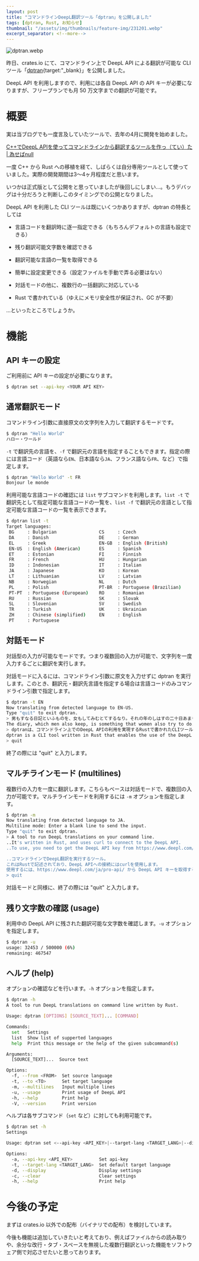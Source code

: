 ```yaml
---
layout: post
title: "コマンドラインDeepL翻訳ツール「dptran」を公開しました"
tags: [dptran, Rust, お知らせ]
thumbnail: "/assets/img/thumbnails/feature-img/231201.webp"
excerpt_separator: <!--more-->
---
```


![dptran.webp](../../../assets/img/post/2023-12-01/dptran.webp)

昨日、crates.io にて、コマンドライン上で DeepL API による翻訳が可能な CLI ツール「[dptran](https://crates.io/crates/dptran){target:"_blank}」を公開しました。

DeepL API を利用しますので、利用には各自 DeepL API の API キーが必要になりますが、フリープランでも月 50 万文字までの翻訳が可能です。

<!--more-->

# 概要

実は当ブログでも一度言及していたツールで、去年の4月に開発を始めました。

[C++でDeepL APIを使ってコマンドラインから翻訳するツールを作っ（てい）た | 為せばnull](https://blog.yotiosoft.com/2022/11/30/C++%E3%81%A7DeepL-API%E3%81%A7%E3%82%B3%E3%83%9E%E3%83%B3%E3%83%89%E3%83%A9%E3%82%A4%E3%83%B3%E3%81%8B%E3%82%89%E7%BF%BB%E8%A8%B3%E3%81%99%E3%82%8B%E3%83%84%E3%83%BC%E3%83%AB%E3%82%92%E4%BD%9C%E3%81%A3%E3%81%A6%E3%81%84%E3%81%9F.html)

一度 C++ から Rust への移植を経て、しばらくは自分専用ツールとして使っていました。実際の開発期間は3〜4ヶ月程度だと思います。

いつかは正式版として公開をと思っていましたが後回しにしまい…。もうデバッグは十分だろうと判断しこのタイミングでの公開となりました。

DeepL API を利用した CLI ツールは既にいくつかありますが、dptran の特長としては

- 言語コードを翻訳時に逐一指定できる（もちろんデフォルトの言語も設定できる）

- 残り翻訳可能文字数を確認できる

- 翻訳可能な言語の一覧を取得できる

- 簡単に設定変更できる（設定ファイルを手動で弄る必要はない）

- 対話モードの他に、複数行の一括翻訳に対応している

- Rust で書かれている（ゆえにメモリ安全性が保証され、GC が不要）

…といったところでしょうか。

# 機能

## API キーの設定

ご利用前に API キーの設定が必要になります。

```bash
$ dptran set --api-key <YOUR API KEY>
```

## 通常翻訳モード

コマンドライン引数に直接原文の文字列を入力して翻訳するモードです。

```bash
$ dptran "Hello World"
ハロー・ワールド
```

``-t`` で翻訳先の言語を、``-f`` で翻訳元の言語を指定することもできます。指定の際には言語コード（英語なら``EN``、日本語なら``JA``、フランス語なら``FR``、など）で指定します。

```bash
$ dptran "Hello World" -t FR
Bonjour le monde
```

利用可能な言語コードの確認には ``list`` サブコマンドを利用します。``list -t`` で翻訳先として指定可能な言語コードの一覧を、``list -f`` で翻訳元の言語として指定可能な言語コードの一覧を表示できます。

```bash
$ dptran list -t
Target languages:
 BG     : Bulgarian                CS     : Czech
 DA     : Danish                   DE     : German
 EL     : Greek                    EN-GB  : English (British)
 EN-US  : English (American)       ES     : Spanish
 ET     : Estonian                 FI     : Finnish
 FR     : French                   HU     : Hungarian
 ID     : Indonesian               IT     : Italian
 JA     : Japanese                 KO     : Korean
 LT     : Lithuanian               LV     : Latvian
 NB     : Norwegian                NL     : Dutch
 PL     : Polish                   PT-BR  : Portuguese (Brazilian)
 PT-PT  : Portuguese (European)    RO     : Romanian
 RU     : Russian                  SK     : Slovak
 SL     : Slovenian                SV     : Swedish
 TR     : Turkish                  UK     : Ukrainian
 ZH     : Chinese (simplified)     EN     : English
 PT     : Portuguese
```

## 対話モード

対話型の入力が可能なモードです。つまり複数回の入力が可能で、文字列を一度入力するごとに翻訳を実行します。

対話モードに入るには、コマンドライン引数に原文を入力せずに dptran を実行します。このとき、翻訳元・翻訳先言語を指定する場合は言語コードのみコマンドライン引数で指定します。

```bash
$ dptran -t EN
Now translating from detected language to EN-US.
Type "quit" to exit dptran.
> 男もすなる日記といふものを、女もしてみむとてするなり。それの年のしはすの二十日あまり一日の、戌の時に門出す。そのよしいさゝかものにかきつく。
The diary, which men also keep, is something that women also try to do. On the first day of the twentieth month of the year, at the time of the dog. The diary is written in a beautiful style.
> dptranは、コマンドライン上でのDeepL APIの利用を実現するRustで書かれたCLIツールです。
dptran is a CLI tool written in Rust that enables the use of the DeepL API on the command line
> quit
```

終了の際には "quit" と入力します。

## マルチラインモード (multilines)

複数行の入力を一度に翻訳します。こちらもベースは対話モードで、複数回の入力が可能です。マルチラインモードを利用するには ``-m`` オプションを指定します。

```bash
$ dptran -m
Now translating from detected language to JA.
Multiline mode: Enter a blank line to send the input.
Type "quit" to exit dptran.
> A tool to run DeepL translations on your command line.
..It's written in Rust, and uses curl to connect to the DeepL API.
..To use, you need to get the DeepL API key from https://www.deepl.com/ja/pro-api/.

..コマンドラインでDeepL翻訳を実行するツール。
これはRustで記述されており、DeepL APIへの接続にはcurlを使用します。
使用するには、https://www.deepl.com/ja/pro-api/ から DeepL API キーを取得する必要があります。
> quit
```

対話モードと同様に、終了の際には "quit" と入力します。

## 残り文字数の確認 (usage)

利用中の DeepL API に残された翻訳可能な文字数を確認します。``-u`` オプションを指定します。

```bash
$ dptran -u
usage: 32453 / 500000 (6%)
remaining: 467547
```

## ヘルプ (help)

オプションの確認などを行います。``-h`` オプションを指定します。

```bash
$ dptran -h
A tool to run DeepL translations on command line written by Rust.

Usage: dptran [OPTIONS] [SOURCE_TEXT]... [COMMAND]

Commands:
  set   Settings
  list  Show list of supperted languages
  help  Print this message or the help of the given subcommand(s)

Arguments:
  [SOURCE_TEXT]...  Source text

Options:
  -f, --from <FROM>  Set source language
  -t, --to <TO>      Set target language
  -m, --multilines   Input multiple lines
  -u, --usage        Print usage of DeepL API
  -h, --help         Print help
  -V, --version      Print version
```

ヘルプは各サブコマンド（``set`` など）に対しても利用可能です。

```bash
$ dptran set -h
Settings

Usage: dptran set <--api-key <API_KEY>|--target-lang <TARGET_LANG>|--display|--clear>

Options:
  -a, --api-key <API_KEY>          Set api-key
  -t, --target-lang <TARGET_LANG>  Set default target language
  -d, --display                    Display settings
  -c, --clear                      Clear settings
  -h, --help                       Print help
```

# 今後の予定

まずは crates.io 以外での配布（バイナリでの配布）を検討しています。

今後も機能は追加していきたいと考えており、例えばファイルからの読み取りや、余分な改行・タブ・スペースを無視した複数行翻訳といった機能をソフトウェア側で対応させたいと思っております。
